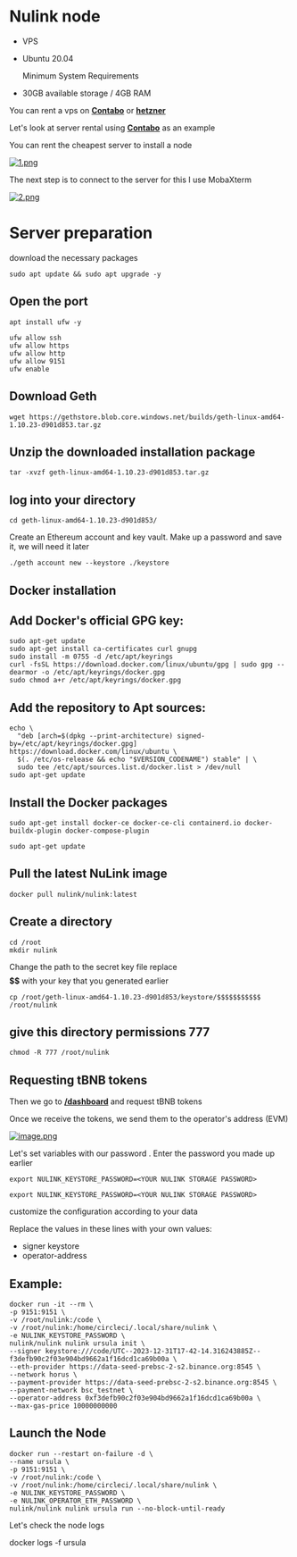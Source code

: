 # Nulink node

- VPS

- Ubuntu 20.04
  
  Minimum System Requirements

- 30GB available storage / 4GB RAM


You can rent a vps on **[Contabo](https://contabo.com/en/vps-c/)** or **[hetzner](https://www.hetzner.com/)**


Let's look at server rental using **[Contabo](https://contabo.com/en/vps-c/)** as an example



You can rent the cheapest server to install a node 



[![1.png](https://i.postimg.cc/L5cHBhXP/1.png)](https://postimg.cc/BPC9JS2Z)



The next step is to connect to the server for this I use MobaXterm


[![2.png](https://i.postimg.cc/hGXdKywP/2.png)](https://postimg.cc/Z9hRcc41)


# Server preparation

download the necessary packages

```
sudo apt update && sudo apt upgrade -y
```

## Open the port


```
apt install ufw -y
```


```
ufw allow ssh
ufw allow https
ufw allow http
ufw allow 9151
ufw enable
```

## Download Geth 

```
wget https://gethstore.blob.core.windows.net/builds/geth-linux-amd64-1.10.23-d901d853.tar.gz
```

## Unzip the downloaded installation package

```
tar -xvzf geth-linux-amd64-1.10.23-d901d853.tar.gz
```

## log into your directory

```
cd geth-linux-amd64-1.10.23-d901d853/
```

Create an Ethereum account and key vault. 
Make up a password and save it, we will need it later

```
./geth account new --keystore ./keystore
```

 ## Docker installation


## Add Docker's official GPG key:

```
sudo apt-get update
sudo apt-get install ca-certificates curl gnupg
sudo install -m 0755 -d /etc/apt/keyrings
curl -fsSL https://download.docker.com/linux/ubuntu/gpg | sudo gpg --dearmor -o /etc/apt/keyrings/docker.gpg
sudo chmod a+r /etc/apt/keyrings/docker.gpg
```

## Add the repository to Apt sources:

```
echo \
  "deb [arch=$(dpkg --print-architecture) signed-by=/etc/apt/keyrings/docker.gpg] https://download.docker.com/linux/ubuntu \
  $(. /etc/os-release && echo "$VERSION_CODENAME") stable" | \
  sudo tee /etc/apt/sources.list.d/docker.list > /dev/null
sudo apt-get update
```

## Install the Docker packages

```
sudo apt-get install docker-ce docker-ce-cli containerd.io docker-buildx-plugin docker-compose-plugin
```

```
sudo apt-get update
```

## Pull the latest NuLink image

```
docker pull nulink/nulink:latest
```

## Create a directory

```
cd /root
mkdir nulink
```

Сhange the path to the secret key file
replace **$$$$$$** with your key that you generated earlier

```
cp /root/geth-linux-amd64-1.10.23-d901d853/keystore/$$$$$$$$$$$ /root/nulink
```


## give this directory permissions 777

```
chmod -R 777 /root/nulink
```

## Requesting tBNB tokens

Then we go to **[/dashboard](https://dashboard.testnet.nulink.org/staking)** and request tBNB tokens


Once we receive the tokens, we send them to the operator's address (EVM)

[![image.png](https://i.postimg.cc/bNLfCSJx/image.png)](https://postimg.cc/vc1KDB5T)



Let's set variables with our password . Enter the password you made up earlier

```
export NULINK_KEYSTORE_PASSWORD=<YOUR NULINK STORAGE PASSWORD>
```

```
export NULINK_KEYSTORE_PASSWORD=<YOUR NULINK STORAGE PASSWORD>
```

customize the configuration according to your data

Replace the values in these lines with your own values:

- signer keystore
- operator-address

## Example:

```
docker run -it --rm \
-p 9151:9151 \
-v /root/nulink:/code \
-v /root/nulink:/home/circleci/.local/share/nulink \
-e NULINK_KEYSTORE_PASSWORD \
nulink/nulink nulink ursula init \
--signer keystore:///code/UTC--2023-12-31T17-42-14.316243885Z--f3defb90c2f03e904bd9662a1f16dcd1ca69b00a \
--eth-provider https://data-seed-prebsc-2-s2.binance.org:8545 \
--network horus \
--payment-provider https://data-seed-prebsc-2-s2.binance.org:8545 \
--payment-network bsc_testnet \
--operator-address 0xf3defb90c2f03e904bd9662a1f16dcd1ca69b00a \
--max-gas-price 10000000000
```

## Launch the Node

```
docker run --restart on-failure -d \
--name ursula \
-p 9151:9151 \
-v /root/nulink:/code \
-v /root/nulink:/home/circleci/.local/share/nulink \
-e NULINK_KEYSTORE_PASSWORD \
-e NULINK_OPERATOR_ETH_PASSWORD \
nulink/nulink nulink ursula run --no-block-until-ready
```

Let's check the node logs

docker logs -f ursula
